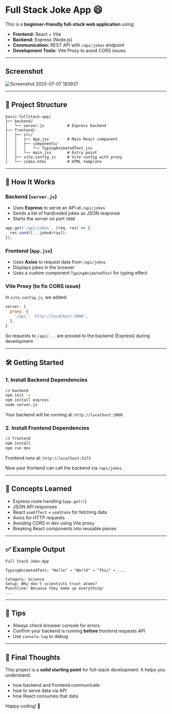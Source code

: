 # Full Stack Joke App 😄

This is a **beginner-friendly full-stack web application** using:

- **Frontend:** React + Vite
- **Backend:** Express (Node.js)
- **Communication:** REST API with `/api/jokes` endpoint
- **Development Tools:** Vite Proxy to avoid CORS issues

---
## Screenshot
![Screenshot 2025-07-07 183937](https://github.com/user-attachments/assets/ca035f19-9f2a-4cad-aa2a-9d14c1591a0c)

---

## 📁 Project Structure

```
basic-fullstack-app/
├── backend/
│   └── server.js          # Express backend
├── frontend/
│   ├── src/
│   │   ├── App.jsx        # Main React component
│   │   ├── components/
│   │   │   └── TypingAnimatedText.jsx
│   │   └── main.jsx       # Entry point
│   ├── vite.config.js     # Vite config with proxy
│   └── index.html         # HTML template
```

---

## 🚀 How It Works

### Backend (`server.js`)

- Uses **Express** to serve an API at `/api/jokes`
- Sends a list of hardcoded jokes as JSON response
- Starts the server on port `3000`

```js
app.get('/api/jokes', (req, res) => {
  res.send([...jokeArray]);
});
```

### Frontend (`App.jsx`)

- Uses **Axios** to request data from `/api/jokes`
- Displays jokes in the browser
- Uses a custom component `TypingAnimatedText` for typing effect

### Vite Proxy (to fix CORS issue)

In `vite.config.js`, we added:
```js
server: {
  proxy: {
    '/api': 'http://localhost:3000',
  },
}
```

So requests to `/api/...` are proxied to the backend (Express) during development.

---

## 🛠️ Getting Started

### 1. Install Backend Dependencies

```bash
cd backend
npm init -y
npm install express
node server.js
```

Your backend will be running at: `http://localhost:3000`

### 2. Install Frontend Dependencies

```bash
cd frontend
npm install
npm run dev
```

Frontend runs at: `http://localhost:5173`

Now your frontend can call the backend via `/api/jokes`.

---

## 🧠 Concepts Learned

- Express route handling (`app.get()`)
- JSON API responses
- React `useEffect` + `useState` for fetching data
- Axios for HTTP requests
- Avoiding CORS in dev using Vite proxy
- Breaking React components into reusable pieces

---

## ✅ Example Output

```
Full Stack Joke-App

TypingAnimatedText: "Hello" → "World" → "This" → ...

Category: Science
Setup: Why don't scientists trust atoms?
Punchline: Because they make up everything!
...
```

---

## 🧼 Tips

- Always check browser console for errors
- Confirm your backend is running **before** frontend requests API
- Use `console.log` to debug

---

## 📌 Final Thoughts

This project is a **solid starting point** for full-stack development. It helps you understand:

- how backend and frontend communicate
- how to serve data via API
- how React consumes that data

Happy coding! 🎉
